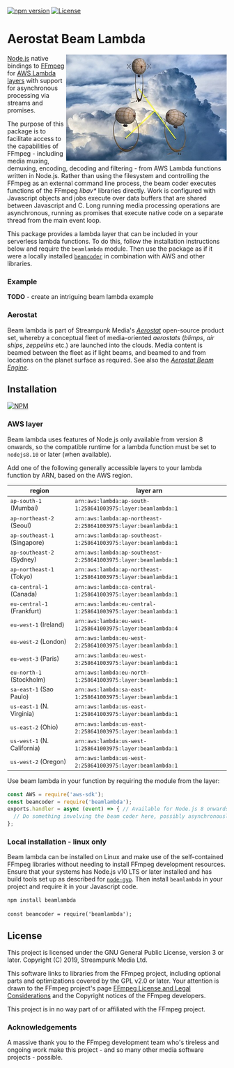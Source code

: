 [![npm version](https://badge.fury.io/js/beamlambda.svg)](https://badge.fury.io/js/beamlambda)
[![License](https://img.shields.io/badge/License-GPL%203.0%20or%20later-blue.svg)](https://opensource.org/licenses/GPL-3.0)
# Aerostat Beam Lambda

<img align="right" src="images/beamlambda_small.jpg">[Node.js](https://nodejs.org/) native bindings to [FFmpeg](https://www.ffmpeg.org/) for [AWS Lambda](https://aws.amazon.com/lambda/) [layers](https://docs.aws.amazon.com/lambda/latest/dg/configuration-layers.html) with support for asynchronous processing via streams and promises.

The purpose of this package is to facilitate access to the capabilities of FFmpeg - including media muxing, demuxing, encoding, decoding and filtering - from AWS Lambda functions written in Node.js. Rather than using the filesystem and controlling the FFmpeg as an external command line process, the beam coder executes functions of the FFmpeg _libav*_ libraries directly. Work is configured with Javascript objects and jobs execute over data buffers that are shared between Javascript and C. Long running media processing operations are asynchronous, running as promises that execute native code on a separate thread from the main event loop.

This package provides a lambda layer that can be included in your serverless lambda functions. To do this, follow the installation instructions below and require the `beamlambda` module. Then use the package as if it were a locally installed [`beamcoder`](https://www.npmjs.com/package/beamcoder) in combination with AWS and other libraries.

### Example

__TODO__ - create an intriguing beam lambda example

### Aerostat

Beam lambda is part of Streampunk Media's [_Aerostat_](https://en.wikipedia.org/wiki/Aerostat) open-source product set, whereby a conceptual fleet of media-oriented _aerostats_ (_blimps_, _air ships_, _zeppelins_ etc.) are launched into the clouds. Media content is beamed between the fleet as if light beams, and beamed to and from locations on the planet surface as required. See also the [_Aerostat Beam Engine_](https://www.npmjs.com/package/beamengine).

## Installation

[![NPM](https://nodei.co/npm/beamlambda.png?downloads=true)](https://www.npmjs.com/package/beamlambda)

### AWS layer

Beam lambda uses features of Node.js only available from version 8 onwards, so the compatible runtime for a lambda function must be set to `nodejs8.10` or later (when available).

Add one of the following generally accessible layers to your lambda function by ARN, based on the AWS region.

| region                       | layer arn                                                       |
| ---------------------------- | --------------------------------------------------------------- |
| `ap-south-1` (Mumbai)        | `arn:aws:lambda:ap-south-1:258641003975:layer:beamlambda:1`     |
| `ap-northeast-2` (Seoul)     | `arn:aws:lambda:ap-northeast-2:258641003975:layer:beamlambda:1` |
| `ap-southeast-1` (Singapore) | `arn:aws:lambda:ap-southeast-1:258641003975:layer:beamlambda:1` |
| `ap-southeast-2` (Sydney)    | `arn:aws:lambda:ap-southeast-2:258641003975:layer:beamlambda:1` |
| `ap-northeast-1` (Tokyo)     | `arn:aws:lambda:ap-northeast-1:258641003975:layer:beamlambda:1` |
| `ca-central-1` (Canada)      | `arn:aws:lambda:ca-central-1:258641003975:layer:beamlambda:1`   |
| `eu-central-1` (Frankfurt)   | `arn:aws:lambda:eu-central-1:258641003975:layer:beamlambda:1`   |
| `eu-west-1` (Ireland)        | `arn:aws:lambda:eu-west-1:258641003975:layer:beamlambda:4`      |
| `eu-west-2` (London)         | `arn:aws:lambda:eu-west-2:258641003975:layer:beamlambda:1`      |
| `eu-west-3` (Paris)          | `arn:aws:lambda:eu-west-3:258641003975:layer:beamlambda:1`      |
| `eu-north-1` (Stockholm)     | `arn:aws:lambda:eu-north-1:258641003975:layer:beamlambda:1`     |
| `sa-east-1` (Sao Paulo)      | `arn:aws:lambda:sa-east-1:258641003975:layer:beamlambda:1`      |
| `us-east-1` (N. Virginia)    | `arn:aws:lambda:us-east-1:258641003975:layer:beamlambda:1`      |
| `us-east-2` (Ohio)           | `arn:aws:lambda:us-east-2:258641003975:layer:beamlambda:1`      |
| `us-west-1` (N. California)  | `arn:aws:lambda:us-west-1:258641003975:layer:beamlambda:1`      |
| `us-west-2` (Oregon)         | `arn:aws:lambda:us-west-2:258641003975:layer:beamlambda:1`      |

Use beam lambda in your function by requiring the module from the layer:

```javascript
const AWS = require('aws-sdk');
const beamcoder = require('beamlambda');
exports.handler = async (event) => { // Available for Node.js 8 onwards
  // Do something involving the beam coder here, possibly asynchronously
};
```    

### Local installation - linux only

Beam lambda can be installed on Linux and make use of the self-contained FFmpeg libraries without needing to install FFmpeg development resources. Ensure that your systems has Node.js v10 LTS or later installed and has build tools set up as described for [`node-gyp`](https://github.com/nodejs/node-gyp). Then install `beamlambda` in your project and require it in your Javascript code.

    npm install beamlambda

    const beamcoder = require('beamlambda');

## License

This project is licensed under the GNU General Public License, version 3 or later. Copyright (C) 2019, Streampunk Media Ltd.

This software links to libraries from the FFmpeg project, including optional parts and optimizations covered by the GPL v2.0 or later. Your attention is drawn to the FFmpeg project's page [FFmpeg License and Legal Considerations](https://www.ffmpeg.org/legal.html) and the Copyright notices of the FFmpeg developers.

This project is in no way part of or affiliated with the FFmpeg project.

### Acknowledgements

A massive thank you to the FFmpeg development team who's tireless and ongoing work make this project - and so many other media software projects - possible.
